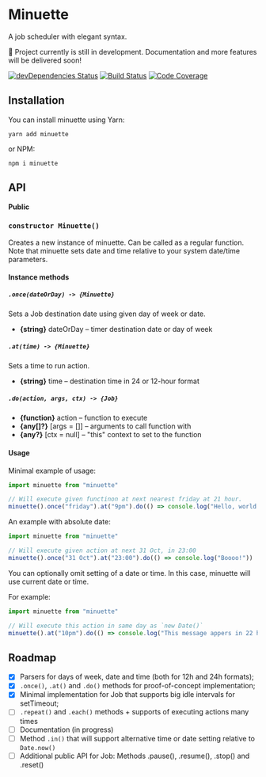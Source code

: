 # Minuette

A job scheduler with elegant syntax.

🚧 Project currently is still in development. Documentation and more features will be delivered soon!

[![devDependencies Status](https://david-dm.org/octet-stream/minuette/dev-status.svg)](https://david-dm.org/octet-stream/minuette?type=dev)
[![Build Status](https://travis-ci.org/octet-stream/minuette.svg?branch=master)](https://travis-ci.org/octet-stream/minuette)
[![Code Coverage](https://codecov.io/github/octet-stream/minuette/coverage.svg?branch=master)](https://codecov.io/github/octet-stream/minuette?branch=master)


## Installation

You can install minuette using Yarn:

```
yarn add minuette
```

or NPM:

```
npm i minuette
```

## API

**Public**

### `constructor Minuette()`

Creates a new instance of minuette. Can be called as a regular function.
Note that minuette sets date and time relative to your system date/time parameters.

#### Instance methods

##### `.once(dateOrDay) -> {Minuette}`

Sets a Job destination date using given day of week or date.

  * **{string}** dateOrDay – timer destination date or day of week

##### `.at(time) -> {Minuette}`

Sets a time to run action.

  * **{string}** time – destination time in 24 or 12-hour format

##### `.do(action, args, ctx) -> {Job}`

  * **{function}** action – function to execute
  * **{any[]?}** [args = []] – arguments to call function with
  * **{any?}** [ctx = null] – "this" context to set to the function

#### Usage

Minimal example of usage:

```js
import minuette from "minuette"

// Will execute given functinon at next nearest friday at 21 hour.
minuette().once("friday").at("9pm").do(() => console.log("Hello, world!"))
```

An example with absolute date:

```js
import minuette from "minuette"

// Will execute given action at next 31 Oct, in 23:00
minuette().once("31 Oct").at("23:00").do(() => console.log("Boooo!"))
```

You can optionally omit setting of a date or time. In this case, minuette will
use current date or time.

For example:

```js
import minuette from "minuette"

// Will execute this action in same day as `new Date()`
minuette().at("10pm").do(() => console.log("This message appers in 22 hour"))
```

## Roadmap

- [x] Parsers for days of week, date and time (both for 12h and 24h formats);
- [x] `.once()`, `.at()` and `.do()` methods for proof-of-concept implementation;
- [x] Minimal implementation for Job that supports big idle intervals for setTimeout;
- [ ] `.repeat()` and `.each()` methods + supports of executing actions many times
- [ ] Documentation (in progress)
- [ ] Method `.in()` that will support alternative time or date setting relative to `Date.now()`
- [ ] Additional public API for Job: Methods .pause(), .resume(), .stop() and .reset()
